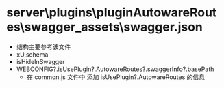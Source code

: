 # server\plugins\pluginAutowareRoutes\swagger_assets\swagger.json

- 结构主要参考该文件
- xU.schema
- isHideInSwagger
- WEBCONFIG?.isUsePlugin?.AutowareRoutes?.swaggerInfo?.basePath
  - 在 common.js 文件中 添加 isUsePlugin?.AutowareRoutes 的信息
